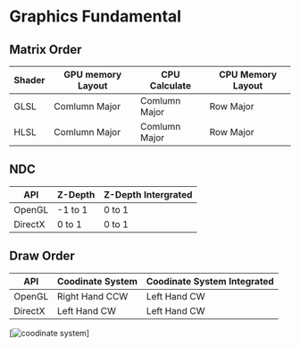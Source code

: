 # Graphics Fundamental

## Matrix Order
|Shader|GPU memory Layout|CPU Calculate|CPU Memory Layout|
|-----|---|-----|-----|
|GLSL|Comlumn Major|Comlumn Major|Row Major|
|HLSL|Comlumn Major|Comlumn Major|Row Major|

## NDC
|API| Z-Depth| Z-Depth Intergrated|
|--|--|--|
|OpenGL|-1 to 1|0 to 1|
|DirectX|0 to 1|0 to 1|

## Draw Order
|API|Coodinate System|Coodinate System Integrated|
|--|--|--|
|OpenGL|Right Hand CCW| Left Hand CW|
|DirectX|Left Hand CW| Left Hand CW|

[![coodinate system](https://www.scratchapixel.com/images/geometry/rhlh.png)]